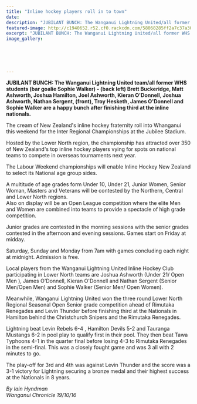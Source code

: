```yaml
---
title: "Inline hockey players roll in to town"
date: 
description: "JUBILANT BUNCH: The Wanganui Lightning United/all former WHS students (bar goalie) team are a happy bunch after finishing third at the inline nationals..."
featured-image: http://c1940652.r52.cf0.rackcdn.com/58068285ff2a7c37a3001128/WU-Inline-Hockey-3rd-at-National-oct-2016-Ashworth-Bros-LightningUnited.jpg
excerpt: "JUBILANT BUNCH: The Wanganui Lightning United/all former WHS students (bar goalie) team are a happy bunch after finishing third at the inline nationals"
image_gallery:
    
    
    
    
    
---
```


<p><span><strong>JUBILANT BUNCH: The Wanganui Lightning United team/all former WHS students (bar goalie Sophie Walker) - (back left) Brett Buckeridge, Matt Ashworth, Joshua Hamilton, Joel Ashworth, Kieran O'Donnell, Joshua Ashworth, Nathan Sergent, (front), Troy Hesketh, James O'Donnell and Sophie Walker are a happy bunch after finishing third at the inline nationals.</strong><br /></span></p>
<p>The cream of New Zealand's inline hockey fraternity roll into Whanganui this weekend for the Inter Regional Championships at the Jubilee Stadium.</p>
<p>Hosted by the Lower North region, the championship has attracted over 350 of New Zealand's top inline hockey players vying for spots on national teams to compete in overseas tournaments next year.</p>
<p>The Labour Weekend championships will enable Inline Hockey New Zealand to select its National age group sides.</p>
<p>A multitude of age grades form Under 10, Under 21, Junior Women, Senior Woman, Masters and Veterans will be contested by the Northern, Central and Lower North regions.&nbsp;<br />Also on display will be an Open League competition where the elite Men and Women are combined into teams to provide a spectacle of high grade competition.</p>
<p>Junior grades are contested in the morning sessions with the senior grades contested in the afternoon and evening sessions. Games start on Friday at midday.</p>
<p>Saturday, Sunday and Monday from 7am with games concluding each night at midnight. Admission is free.</p>
<p>Local players from the Wanganui Lightning United Inline Hockey Club participating in Lower North teams are Joshua Ashworth (Under 21/ Open Men ), James O'Donnell, Kieran O'Donnell and Nathan Sergent (Senior Men/Open Men) and Sophie Walker (Senior Men/ Open Women).</p>
<p>Meanwhile, Wanganui Lightning United won the three round Lower North Regional Seasonal Open Senior grade competition ahead of Rimutaka Renegades and Levin Thunder before finishing third at the Nationals in Hamilton behind the Christchurch Snipers and the Rimutaka Renegades.</p>
<p>Lightning beat Levin Rebels 6-4 , Hamilton Devils 5-2 and Tauranga Mustangs 6-2 in pool play to qualify first in their pool. They then beat Tawa Typhoons 4-1 in the quarter final before losing 4-3 to Rimutaka Renegades in the semi-final. This was a closely fought game and was 3 all with 2 minutes to go.</p>
<p>The play-off for 3rd and 4th was against Levin Thunder and the score was a 3-1 victory for Lightning securing a bronze medal and their highest success at the Nationals in 8 years.</p>
<p><em>By Iain Hyndman<br />Wanganui Chronicle 19/10/16&nbsp;</em></p>

